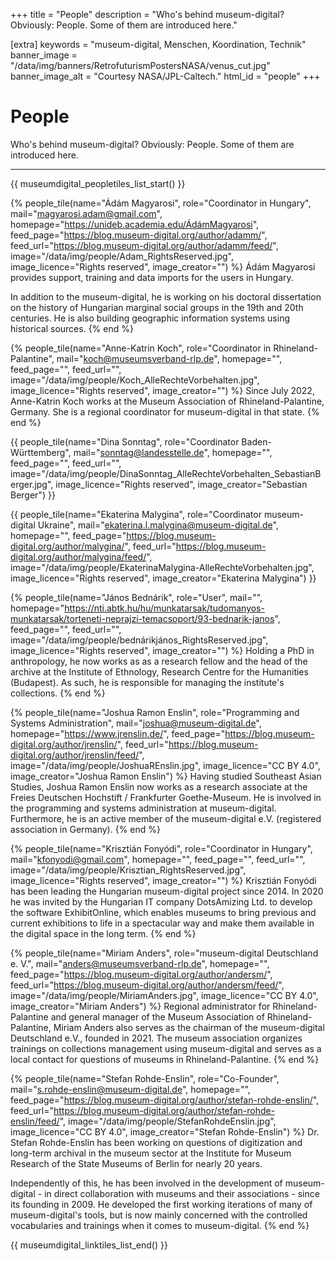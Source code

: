 +++
title = "People"
description = "Who's behind museum-digital? Obviously: People. Some of them are introduced here."

[extra]
keywords = "museum-digital, Menschen, Koordination, Technik"
banner_image = "/data/img/banners/RetrofuturismPostersNASA/venus_cut.jpg"
banner_image_alt = "Courtesy NASA/JPL-Caltech."
html_id = "people"
+++

# People

Who's behind museum-digital? Obviously: People. Some of them are introduced here.

---------------------

{{ museumdigital_peopletiles_list_start() }}

{% people_tile(name="Ádám Magyarosi",
    role="Coordinator in Hungary",
    mail="magyarosi.adam@gmail.com",
    homepage="https://unideb.academia.edu/ÁdámMagyarosi",
    feed_page="https://blog.museum-digital.org/author/adamm/",
    feed_url="https://blog.museum-digital.org/author/adamm/feed/",
    image="/data/img/people/Adam_RightsReserved.jpg",
    image_licence="Rights reserved",
    image_creator="") %}
Ádám Magyarosi provides support, training and data imports for the users in Hungary.

In addition to the museum-digital, he is working on his doctoral dissertation on the history of Hungarian marginal social groups in the 19th and 20th centuries. He is also building geographic information systems using historical sources.
{% end %}

{% people_tile(name="Anne-Katrin Koch",
    role="Coordinator in Rhineland-Palantine",
    mail="koch@museumsverband-rlp.de",
    homepage="",
    feed_page="",
    feed_url="",
    image="/data/img/people/Koch_AlleRechteVorbehalten.jpg",
    image_licence="Rights reserved",
    image_creator="") %}
Since July 2022, Anne-Katrin Koch works at the Museum Association of Rhineland-Palantine, Germany. She is a regional coordinator for museum-digital in that state.
{% end %}

{{ people_tile(name="Dina Sonntag",
    role="Coordinator Baden-Württemberg",
    mail="sonntag@landesstelle.de",
    homepage="",
    feed_page="",
    feed_url="",
    image="/data/img/people/DinaSonntag_AlleRechteVorbehalten_SebastianBerger.jpg",
    image_licence="Rights reserved",
    image_creator="Sebastian Berger") }}

{{ people_tile(name="Ekaterina Malygina",
    role="Coordinator museum-digital Ukraine",
    mail="ekaterina.l.malygina@museum-digital.de",
    homepage="",
    feed_page="https://blog.museum-digital.org/author/malygina/",
    feed_url="https://blog.museum-digital.org/author/malygina/feed/",
    image="/data/img/people/EkaterinaMalygina-AlleRechteVorbehalten.jpg",
    image_licence="Rights reserved",
    image_creator="Ekaterina Malygina") }}

{% people_tile(name="János Bednárik",
    role="User",
    mail="",
    homepage="https://nti.abtk.hu/hu/munkatarsak/tudomanyos-munkatarsak/torteneti-neprajzi-temacsoport/93-bednarik-janos",
    feed_page="",
    feed_url="",
    image="/data/img/people/bednárikjános_RightsReserved.jpg",
    image_licence="Rights reserved",
    image_creator="") %}
    Holding a PhD in anthropology, he now works as as a research fellow and the head of the archive at the Institute of Ethnology, Research Centre for the Humanities (Budapest). As such, he is responsible for managing the institute's collections.
{% end %}

{% people_tile(name="Joshua Ramon Enslin",
    role="Programming and Systems Administration",
    mail="joshua@museum-digital.de",
    homepage="https://www.jrenslin.de/",
    feed_page="https://blog.museum-digital.org/author/jrenslin/",
    feed_url="https://blog.museum-digital.org/author/jrenslin/feed/",
    image="/data/img/people/JoshuaREnslin.jpg",
    image_licence="CC BY 4.0",
    image_creator="Joshua Ramon Enslin") %}
    Having studied Southeast Asian Studies, Joshua Ramon Enslin now works as a research associate at the Freies Deutschen Hochstift / Frankfurter Goethe-Museum. He is involved in the programming and systems administration at museum-digital. Furthermore, he is an active member of the museum-digital e.V. (registered association in Germany).
{% end %}

{% people_tile(name="Krisztián Fonyódi",
    role="Coordinator in Hungary",
    mail="kfonyodi@gmail.com",
    homepage="",
    feed_page="",
    feed_url="",
    image="/data/img/people/Krisztian_RightsReserved.jpg",
    image_licence="Rights reserved",
    image_creator="") %}
    Krisztián Fonyódi has been leading the Hungarian museum-digital project since 2014. In 2020 he was invited by the Hungarian IT company DotsAmizing Ltd. to develop the software ExhibitOnline, which enables museums to bring previous and current exhibitions to life in a spectacular way and make them available in the digital space in the long term.
{% end %}

{% people_tile(name="Miriam Anders",
    role="museum-digital Deutschland e. V.",
    mail="anders@museumsverband-rlp.de",
    homepage="",
    feed_page="https://blog.museum-digital.org/author/andersm/",
    feed_url="https://blog.museum-digital.org/author/andersm/feed/",
    image="/data/img/people/MiriamAnders.jpg",
    image_licence="CC BY 4.0",
    image_creator="Miriam Anders") %}
    Regional administrator for Rhineland-Palantine and general manager of the Museum Association of Rhineland-Palantine, Miriam Anders also serves as the chairman of the museum-digital Deutschland e.V., founded in 2021. The museum association organizes trainings on collections management using museum-digital and serves as a local contact for questions of museums in Rhineland-Palantine.
{% end %}

{% people_tile(name="Stefan Rohde-Enslin",
    role="Co-Founder",
    mail="s.rohde-enslin@museum-digital.de",
    homepage="",
    feed_page="https://blog.museum-digital.org/author/stefan-rohde-enslin/",
    feed_url="https://blog.museum-digital.org/author/stefan-rohde-enslin/feed/",
    image="/data/img/people/StefanRohdeEnslin.jpg",
    image_licence="CC BY 4.0",
    image_creator="Stefan Rohde-Enslin") %}
Dr. Stefan Rohde-Enslin has been working on questions of digitization and long-term archival in the museum sector at the Institute for Museum Research of the State Museums of Berlin for nearly 20 years.

Independently of this, he has been involved in the development of museum-digital - in direct collaboration with museums and their associations - since its founding in 2009. He developed the first working iterations of many of museum-digital's tools, but is now mainly concerned with the controlled vocabularies and trainings when it comes to museum-digital.
{% end %}

{{ museumdigital_linktiles_list_end() }}

<script async src=/js/people.js></script>

